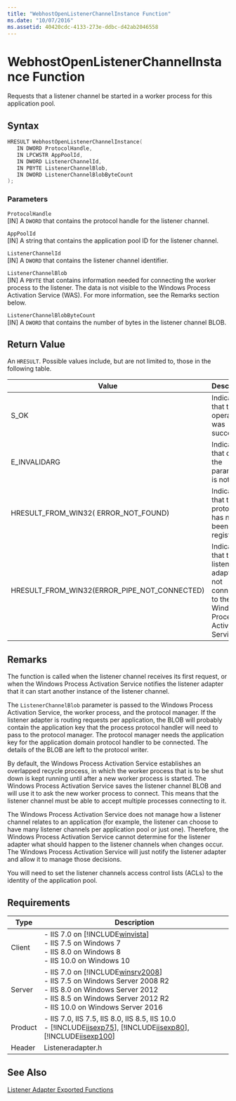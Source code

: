 ```yaml
---
title: "WebhostOpenListenerChannelInstance Function"
ms.date: "10/07/2016"
ms.assetid: 40420cdc-4133-273e-ddbc-d42ab2046558
---
```

# WebhostOpenListenerChannelInstance Function
Requests that a listener channel be started in a worker process for this application pool.  
  
## Syntax  
  
```cpp  
HRESULT WebhostOpenListenerChannelInstance(  
   IN DWORD ProtocolHandle,  
   IN LPCWSTR AppPoolId,  
   IN DWORD ListenerChannelId,  
   IN PBYTE ListenerChannelBlob,  
   IN DWORD ListenerChannelBlobByteCount  
);  
```  
  
### Parameters  
 `ProtocolHandle`  
 [IN] A `DWORD` that contains the protocol handle for the listener channel.  
  
 `AppPoolId`  
 [IN] A string that contains the application pool ID for the listener channel.  
  
 `ListenerChannelId`  
 [IN] A `DWORD` that contains the listener channel identifier.  
  
 `ListenerChannelBlob`  
 [IN] A `PBYTE` that contains information needed for connecting the worker process to the listener. The data is not visible to the Windows Process Activation Service (WAS). For more information, see the Remarks section below.  
  
 `ListenerChannelBlobByteCount`  
 [IN] A `DWORD` that contains the number of bytes in the listener channel BLOB.  
  
## Return Value  
 An `HRESULT`. Possible values include, but are not limited to, those in the following table.  
  
|Value|Description|  
|-----------|-----------------|  
|S_OK|Indicates that the operation was successful.|  
|E_INVALIDARG|Indicates that one of the parameters is not valid.|  
|HRESULT_FROM_WIN32( ERROR_NOT_FOUND)|Indicates that the protocol has not been registered.|  
|HRESULT_FROM_WIN32(ERROR_PIPE_NOT_CONNECTED)|Indicates that the listener adapter is not connected to the Windows Process Activation Service.|  
  
## Remarks  
 The function is called when the listener channel receives its first request, or when the Windows Process Activation Service notifies the listener adapter that it can start another instance of the listener channel.  
  
 The `ListenerChannelBlob` parameter is passed to the Windows Process Activation Service, the worker process, and the protocol manager. If the listener adapter is routing requests per application, the BLOB will probably contain the application key that the process protocol handler will need to pass to the protocol manager. The protocol manager needs the application key for the application domain protocol handler to be connected. The details of the BLOB are left to the protocol writer.  
  
 By default, the Windows Process Activation Service establishes an overlapped recycle process, in which the worker process that is to be shut down is kept running until after a new worker process is started. The Windows Process Activation Service saves the listener channel BLOB and will use it to ask the new worker process to connect. This means that the listener channel must be able to accept multiple processes connecting to it.  
  
 The Windows Process Activation Service does not manage how a listener channel relates to an application (for example, the listener can choose to have many listener channels per application pool or just one). Therefore, the Windows Process Activation Service cannot determine for the listener adapter what should happen to the listener channels when changes occur. The Windows Process Activation Service will just notify the listener adapter and allow it to manage those decisions.  
  
 You will need to set the listener channels access control lists (ACLs) to the identity of the application pool.  
  
## Requirements  
  
|Type|Description|  
|----------|-----------------|  
|Client|-   IIS 7.0 on [!INCLUDE[winvista](../../wmi-provider/includes/winvista-md.md)]<br />-   IIS 7.5 on Windows 7<br />-   IIS 8.0 on Windows 8<br />-   IIS 10.0 on Windows 10|  
|Server|-   IIS 7.0 on [!INCLUDE[winsrv2008](../../wmi-provider/includes/winsrv2008-md.md)]<br />-   IIS 7.5 on Windows Server 2008 R2<br />-   IIS 8.0 on Windows Server 2012<br />-   IIS 8.5 on Windows Server 2012 R2<br />-   IIS 10.0 on Windows Server 2016|  
|Product|-   IIS 7.0, IIS 7.5, IIS 8.0, IIS 8.5, IIS 10.0<br />-   [!INCLUDE[iisexp75](../../web-development-reference/native-code-api-reference/includes/iisexp75-md.md)], [!INCLUDE[iisexp80](../../web-development-reference/native-code-api-reference/includes/iisexp80-md.md)], [!INCLUDE[iisexp100](../../web-development-reference/native-code-api-reference/includes/iisexp100-md.md)]|  
|Header|Listeneradapter.h|  
  
## See Also  
 [Listener Adapter Exported Functions](../../web-development-reference/native-code-api-reference/listener-adapter-exported-functions.md)